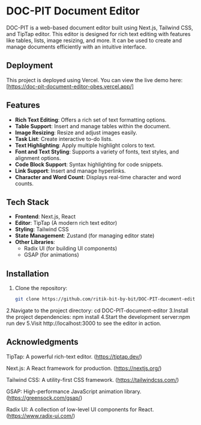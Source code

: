 # DOC-PIT Document Editor

DOC-PIT is a web-based document editor built using Next.js, Tailwind CSS, and TipTap editor. This editor is designed for rich text editing with features like tables, lists, image resizing, and more. It can be used to create and manage documents efficiently with an intuitive interface.

## Deployment
This project is deployed using Vercel. You can view the live demo here: [https://doc-pit-document-editor-obes.vercel.app/]
## Features

- **Rich Text Editing**: Offers a rich set of text formatting options.
- **Table Support**: Insert and manage tables within the document. 
- **Image Resizing**: Resize and adjust images easily.
- **Task List**: Create interactive to-do lists.
- **Text Highlighting**: Apply multiple highlight colors to text.
- **Font and Text Styling**: Supports a variety of fonts, text styles, and alignment options.
- **Code Block Support**: Syntax highlighting for code snippets.
- **Link Support**: Insert and manage hyperlinks.
- **Character and Word Count**: Displays real-time character and word counts.

## Tech Stack

- **Frontend**: Next.js, React
- **Editor**: TipTap (A modern rich text editor)
- **Styling**: Tailwind CSS
- **State Management**: Zustand (for managing editor state)
- **Other Libraries**: 
  - Radix UI (for building UI components)
  - GSAP (for animations)

## Installation

1. Clone the repository:
   ```bash
   git clone https://github.com/ritik-bit-by-bit/DOC-PIT-document-editor.git
2.Navigate to the project directory: cd DOC-PIT-document-editor
3.Install the project dependencies: npm install
4.Start the development server:npm run dev
5.Visit http://localhost:3000 to see the editor in action.




## Acknowledgments
TipTap: A powerful rich-text editor. (https://tiptap.dev/)

Next.js: A React framework for production. (https://nextjs.org/)

Tailwind CSS: A utility-first CSS framework. (https://tailwindcss.com/)

GSAP: High-performance JavaScript animation library. (https://greensock.com/gsap/)

Radix UI: A collection of low-level UI components for React. (https://www.radix-ui.com/)
